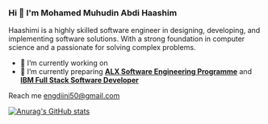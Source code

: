 ### Hi 👋 I'm Mohamed Muhudin Abdi Haashim
Haashimi is a highly skilled software engineer in designing, developing, and implementing software solutions.
With a strong foundation in computer science and a passionate for solving complex problems.
- 🔭 I’m currently working on
- 🌱 I’m currently preparing [**ALX Software Engineering Programme**](https://www.alxafrica.com/software-engineering/) and 
[**IBM Full Stack Software Developer**](https://www.coursera.org/professional-certificates/ibm-full-stack-cloud-developer)

Reach me engdiini50@gmail.com



[![Anurag's GitHub stats](https://github-readme-stats.vercel.app/api?username=Haashimi)](https://github.com/anuraghazra/github-readme-stats)


